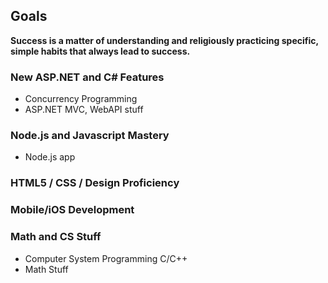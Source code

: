 ## Goals ##

**Success is a matter of understanding and religiously practicing specific, simple habits that always lead to success.** 

### New ASP.NET and C# Features ###

- Concurrency Programming 
- ASP.NET MVC, WebAPI stuff

### Node.js and Javascript Mastery ###

- Node.js app 

### HTML5 / CSS / Design Proficiency ###

### Mobile/iOS Development ###

### Math and CS Stuff ###

- Computer System Programming C/C++
- Math Stuff 
